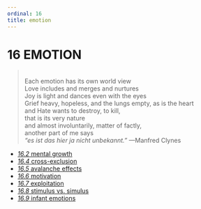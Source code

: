 ```yaml
---
ordinal: 16
title: emotion
---
```


# 16 EMOTION 

<blockquote> <br> Each emotion has its own world view<br> Love includes and merges and nurtures<br> Joy is light and dances even with the eyes<br> Grief heavy, hopeless, and the lungs empty, as is the heart<br> and Hate wants to destroy, to kill,<br> that is its very nature<br> and almost involuntarily, matter of factly,<br> another part of me says<br> <em>&ldquo;es ist das hier ja nicht unbekannt.&rdquo;</em> &mdash;Manfred Clynes </blockquote>
<ul><li><a href="http://aurellem.org/minsky/som-16.2.html"><em>16.2</em> mental growth</a></li><li><a href="http://aurellem.org/minsky/som-16.4.html"><em>16.4</em> cross-exclusion</a></li><li><a href="http://aurellem.org/minsky/som-16.5.html"><em>16.5</em> avalanche effects</a></li><li><a href="http://aurellem.org/minsky/som-16.6.html"><em>16.6</em> motivation</a></li><li><a href="http://aurellem.org/minsky/som-16.7.html"><em>16.7</em> exploitation</a></li><li><a href="http://aurellem.org/minsky/som-16.8.html"><em>16.8</em> stimulus vs. simulus</a></li><li><a href="http://aurellem.org/minsky/som-16.9.html"><em>16.9</em> infant emotions</a></li> <br><br> </ul>